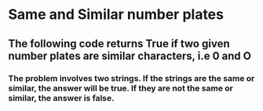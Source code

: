 # Same and Similar number plates
## The following code returns True if two given number plates are similar characters, i.e 0 and O
### The problem involves two strings. If the strings are the same or similar, the answer will be true. If they are not the same or similar, the answer is false.